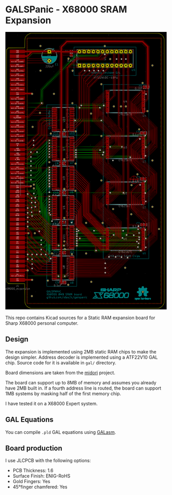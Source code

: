 # GALSPanic - X68000 SRAM Expansion

![Board design](img/board_design.png)

This repo contains Kicad sources for a Static RAM expansion board for Sharp X68000 personal computer.

## Design
The expansion is implemented using 2MB static RAM chips to make the design simpler.
Address decoder is implemented using a ATF22V10 GAL chip. Source code for it is available in `gal/` directory.

Board dimensions are taken from the [midori](https://github.com/tdaede/midiori) project.

The board can support up to 8MB of memory and assumes you already have 2MB built in. If a fourth address line is routed, the board can support 1MB systems by masking half of the first memory chip.

I have tested it on a X68000 Expert system.

## GAL Equations

You can compile `.pld` GAL equations using [GALasm](https://github.com/daveho/GALasm).

## Board production

I use JLCPCB with the following options:
* PCB Thickness: 1.6
* Surface Finish: ENIG-RoHS
* Gold Fingers: Yes
* 45°finger chamfered: Yes
